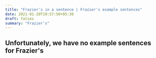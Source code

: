 ```yaml
---
title: "Frazier's in a sentence | Frazier's example sentences"
date: 2021-01-20T19:57:50+05:30
draft: falses
summary: "Frazier's"
---
```

## Unfortunately, we have no example sentences for Frazier's                 
